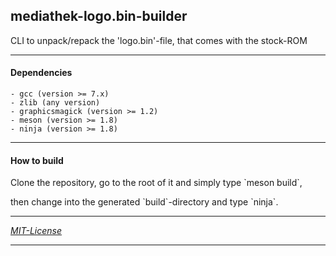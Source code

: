 ## mediathek-logo.bin-builder

<p>CLI to unpack/repack the 'logo.bin'-file, that comes with the stock-ROM</p>

---

#### Dependencies

    - gcc (version >= 7.x)
    - zlib (any version)
    - graphicsmagick (version >= 1.2)
    - meson (version >= 1.8)
    - ninja (version >= 1.8)

---

#### How to build

<p>Clone the repository, go to the root of it and simply type `meson build`,</p>
<p>then change into the generated `build`-directory and type `ninja`.</p>

---

<em> [MIT-License](/LICENSE) </em>

---
